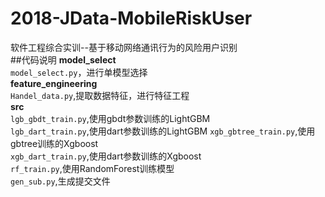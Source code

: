 # 2018-JData-MobileRiskUser
软件工程综合实训--基于移动网络通讯行为的风险用户识别  
##代码说明
**model_select**  
`model_select.py`，进行单模型选择   
**feature_engineering**  
`Handel_data.py`,提取数据特征，进行特征工程  
**src**  
`lgb_gbdt_train.py`,使用gbdt参数训练的LightGBM  
`lgb_dart_train.py`,使用dart参数训练的LightGBM
`xgb_gbtree_train.py`,使用gbtree训练的Xgboost  
`xgb_dart_train.py`,使用dart参数训练的Xgboost  
`rf_train.py`,使用RandomForest训练模型  
`gen_sub.py`,生成提交文件
